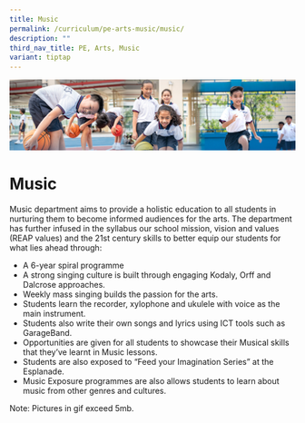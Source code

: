 ```yaml
---
title: Music
permalink: /curriculum/pe-arts-music/music/
description: ""
third_nav_title: PE, Arts, Music
variant: tiptap
---
```

![](/images/Our%20Learning%20Experiences.jpg)

Music
=====

Music department aims to provide a holistic education to all students in nurturing them to become informed audiences for the arts. The department has further infused in the syllabus our school mission, vision and values (REAP values) and the 21st century skills to better equip our students for what lies ahead through:

  

*   A 6-year spiral programme
*   A strong singing culture is built through engaging Kodaly, Orff and Dalcrose approaches.
*   Weekly mass singing builds the passion for the arts.
*   Students learn the recorder, xylophone and ukulele with voice as the main instrument.
*   Students also write their own songs and lyrics using ICT tools such as GarageBand.
*   Opportunities are given for all students to showcase their Musical skills that they’ve learnt in Music lessons.
*   Students are also exposed to “Feed your Imagination Series” at the Esplanade.
*   Music Exposure programmes are also allows students to learn about music from other genres and cultures.

Note: Pictures in gif exceed 5mb.